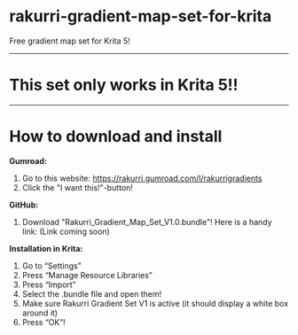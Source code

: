 # rakurri-gradient-map-set-for-krita
Free gradient map set for Krita 5!

***

# **This set only works in Krita 5!!**

***

# **How to download and install**

**Gumroad:**
1. Go to this website: https://rakurri.gumroad.com/l/rakurrigradients
2. Click the "I want this!"-button!

**GitHub:**
1. Download "Rakurri_Gradient_Map_Set_V1.0.bundle"!
Here is a handy link: (Link coming soon)

**Installation in Krita:**
1. Go to “Settings”
2. Press “Manage Resource Libraries”
3. Press “Import”
4. Select the .bundle file and open them!
5. Make sure Rakurri Gradient Set V1 is active (it should display a white box around it)
6. Press “OK”!
